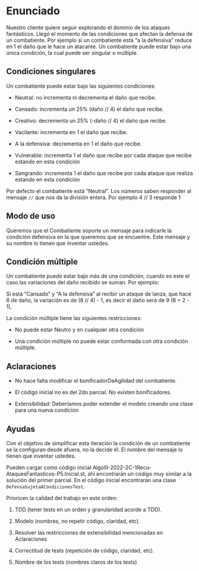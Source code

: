 # Enunciado

Nuestro cliente quiere seguir explorando el dominio de los ataques fantásticos. Llegó el momento de las condiciones que afectan la defensa de un combatiente. Por ejemplo si un combatiente está “a la defensiva” reduce en 1 el daño que le hace un atacante. Un combatiente puede estar bajo una única condición, la cual puede ser singular o múltiple.

## Condiciones singulares

Un combatiente puede estar bajo las siguientes condiciones:

-   Neutral: no incrementa ni decrementa el daño que recibe.
    
-   Cansado: incrementa un 25% (daño // 4) el daño que recibe.
    
-   Creativo: decrementa un 25% (-daño // 4) el daño que recibe.
    
-   Vacilante: incrementa en 1 el daño que recibe.
    
-   A la defensiva: decrementa en 1 el daño que recibe.
    
-   Vulnerable: incrementa 1 el daño que recibe por cada ataque que recibe estando en esta condición
    
-   Sangrando: incrementa 1 el daño que recibe por cada ataque que realiza estando en esta condición

Por defecto el combatiente está “Neutral”. Los números saben responder al mensaje `//` que nos da la división entera. Por ejemplo 4 // 3 responde 1

## Modo de uso

Queremos que el Combatiente soporte un mensaje para indicarle la condición defensiva en la que queremos que se encuentre. Este mensaje y su nombre lo tienen que inventar ustedes.

## Condición múltiple

Un combatiente puede estar bajo más de una condición, cuando es este el caso las variaciones del daño recibido se suman. Por ejemplo:

  

Si está “Cansado” y “A la defensiva” al recibir un ataque de lanza, que hace 8 de daño, la variación es de (8 // 4) - 1, es decir el daño será de 9 (8 + 2 - 1),

  

La condición múltiple tiene las siguientes restricciones:

-   No puede estar Neutro y en cualquier otra condición
    
-   Una condición múltiple no puede estar conformada con otra condición múltiple.
    

## Aclaraciones

-   No hace falta modificar el bonificadorDeAgilidad del combatiente.
    
-   El código inicial no es del 2do parcial. No existen bonificadores.
    
-   Extensibilidad: Deberíamos poder extender el modelo creando una clase para una nueva condición
    

## Ayudas

Con el objetivo de simplificar esta iteración la condición de un combatiente se la configuran desde afuera, no la decide él. El nombre del mensaje lo tienen que inventar ustedes.

  

Pueden cargar como código inicial AlgoIII-2022-2C-1Recu-AtaquesFantasticos-P5.Inicial.st, ahí encontrarán un código muy similar a la solución del primer parcial. En el código inicial encontrarán una clase `DefensaSujetaACondicionesTest`.

  

Prioricen la calidad del trabajo en este orden:

1.  TDD (tener tests en un orden y granularidad acorde a TDD).
    
2.  Modelo (nombres, no repetir código, claridad, etc).
    
3.  Resolver las restricciones de extensibilidad mencionadas en Aclaraciones
    
4.  Correctitud de tests (repetición de código, claridad, etc).
    
5.  Nombre de los tests (nombres claros de los tests)